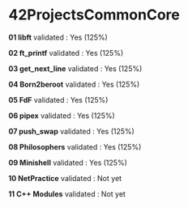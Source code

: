 # 42ProjectsCommonCore

**01  libft**
validated : Yes (125%)

**02  ft_printf**
validated : Yes (125%)

**03  get_next_line**
validated : Yes (125%)

**04  Born2beroot**
validated : Yes (125%)

**05  FdF**
validated : Yes (125%)

**06  pipex**
validated : Yes (125%)

**07  push_swap**
validated : Yes (125%)

**08  Philosophers**
validated : Yes (125%)

**09  Minishell**
validated : Yes (125%)

**10  NetPractice**
validated : Not yet

**11  C++ Modules**
validated : Not yet
